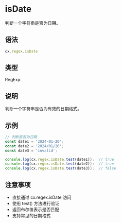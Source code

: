 # isDate

判断一个字符串是否为日期。

## 语法

```javascript
cx.regex.isDate
```

## 类型

RegExp

## 说明

判断一个字符串是否为有效的日期格式。

## 示例

```javascript
// 判断是否为日期
const date1 = '2024-01-20';
const date2 = '2024/01/20';
const date3 = 'invalid';

console.log(cx.regex.isDate.test(date1));  // true
console.log(cx.regex.isDate.test(date2));  // true
console.log(cx.regex.isDate.test(date3));  // false
```

## 注意事项

- 直接通过 cx.regex.isDate 访问
- 使用 test() 方法进行验证
- 返回布尔值表示是否匹配
- 支持常见的日期格式 